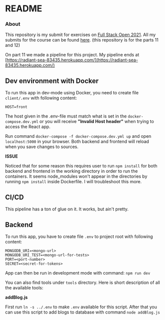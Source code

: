 # README

### About

This repository is my submit for exercises on [Full Stack Open 2021](https://fullstackopen.com/). All my submits for the course can be found [here](https://github.com/kosvi/HY_FullStack). (this repository is for the parts 11 and 12)

On part 11 we made a pipeline for this project. My pipeline ends at [https://radiant-sea-83435.herokuapp.com/](https://radiant-sea-83435.herokuapp.com/)

## Dev environment with Docker

To run this app in dev-mode using Docker, you need to create file `client/.env` with following content:

```
HOST=front
```
The host given in the .env-file must match what is set in the `docker-compose.dev.yml` or you will receive **"Invalid Host header"** when trying to access the React app. 

Run command `docker-compose -f docker-compose.dev.yml up` and open `localhost:5000` in your browser. Both backend and frontend will reload when you save changes to sources. 

**ISSUE**

Noticed that for some reason this requires user to run `npm install` for both backend and frontend in the working directory in order to run the containers. It seems node_modules won't appear in the directories by running `npm install` inside Dockerfile. I will troubleshoot this more. 

## CI/CD

This pipeline has a ton of glue on it. It works, but ain't pretty. 

## Backend

To run this app, you have to create file `.env` to project root with following content: 

```
MONGODB_URI=<mongo-url>
MONGODB_URI_TEST=<mongo-url-for-tests>
PORT=<port-number>
SECRET=<secret-for-tokens>
```
App can then be run in development mode with command: `npm run dev`

You can also find tools under `tools` directory. Here is short description of all the available tools:

**addBlog.js**

First run `ln -s ../.env` to make `.env` available for this script. After that you can use this script to add blogs to database with command `node addBlog.js`
